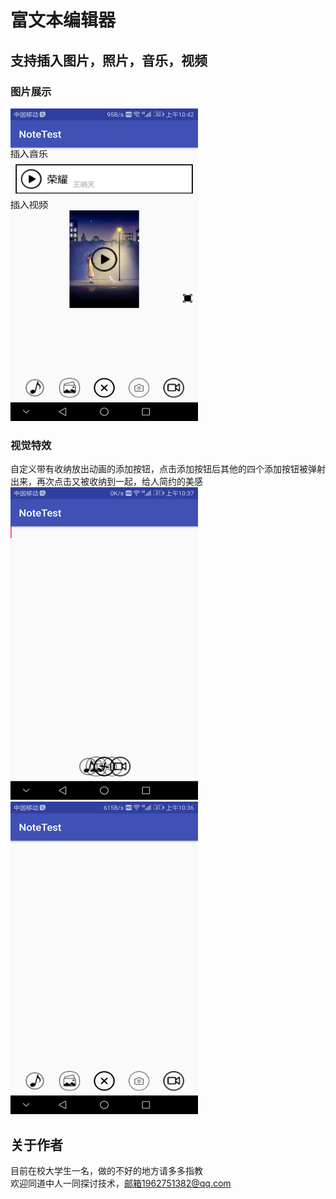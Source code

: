 # 富文本编辑器
## 支持插入图片，照片，音乐，视频
### 图片展示
<img src="https://github.com/wang1995jiang/richnote/blob/master/Screenshot_20180624-104247.png" width="300" height="500" alt="首页"/><br>
### 视觉特效
自定义带有收纳放出动画的添加按钮，点击添加按钮后其他的四个添加按钮被弹射出来，再次点击又被收纳到一起，给人简约的美感<br>
<img src="https://github.com/wang1995jiang/richnote/blob/master/Screenshot_20180624-103711.png" width="300" height="500" alt="首页"/>
<img src="https://github.com/wang1995jiang/richnote/blob/master/Screenshot_20180624-103649.png" width="300" height="500" alt="首页"/><br>
## 关于作者
目前在校大学生一名，做的不好的地方请多多指教<br>
欢迎同道中人一同探讨技术，邮箱1962751382@qq.com<br>
